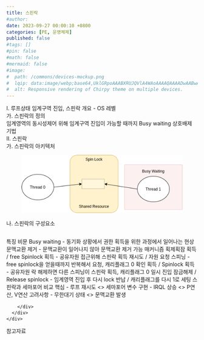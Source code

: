 ```yaml
---
title: 스핀락
#author: 
date: 2023-09-27 00:00:10 +0800
categories: [PE, 운영체제]
published: false
#tags: []
#pin: false
#math: false
#mermaid: false
#image:
#  path: /commons/devices-mockup.png
#  lqip: data:image/webp;base64,UklGRpoAAABXRUJQVlA4WAoAAAAQAAAADwAABwAAQUxQSDIAAAARL0AmbZurmr57yyIiqE8oiG0bejIYEQTgqiDA9vqnsUSI6H+oAERp2HZ65qP/VIAWAFZQOCBCAAAA8AEAnQEqEAAIAAVAfCWkAALp8sF8rgRgAP7o9FDvMCkMde9PK7euH5M1m6VWoDXf2FkP3BqV0ZYbO6NA/VFIAAAA
#  alt: Responsive rendering of Chirpy theme on multiple devices.
---
```


<div class="post-wrap">
  <div class="para">
    <div class="para-title">
      I. 루프상태 임계구역 진입, 스핀락 개요 - OS 레벨
    </div>
    <div class="para-cntnt">
      <div class="para">
        <div class="para-title">
          가. 스핀락의 정의
        </div>
        <div class="para-cntnt">
            임계영역의 동시성제어 위해 임계구역 진입이 가능할 때까지 Busy waiting 상호배제 기법
        </div>
      </div>
    </div>
  </div>
  
  <div class="para">
    <div class="para-title">
      II. 스핀락
    </div>
    <div class="para-cntnt">
      <div class="para">
        <div class="para-title">
          가. 스핀락의 아키텍처
        </div>
        <div class="para-cntnt">
          <figure class="post-figure">
            <img src="/assets/img/posts/스핀락.png" alt="스핀락">
<!--            <figcaption>Source: Unveiling the Metaverse: Exploring Emerging Trends, Multifaceted Perspectives, and Future Challenges</figcaption>-->
          </figure>
        </div>
      </div>
      <div class="para">
        <div class="para-title">
          나. 스핀락의 구성요소
        </div>
        <div class="para-cntnt">
          <table class="post-table">
          </table>
          특징 비문
  Busy waiting - 동기화 상황에서 권한 획득을 위한 과정에서 일어나는 현상
  문맥교환 제거 - 문맥교환이 일어나지 않아 문맥교환 제거 가능
매커니즘 획제획잠
  획득 / free Spinlock 획득 - 공유자원 접근위해 스핀락 획득 
  재시도 / 자원 요청 스피닝 - free spinlock을 얻을때까지 반복해서 요청, 캐리플래그 0 확인
  획득 / Spinlock 획득 - 공유자원 락 해제하면 다른 스피닝이 스핀락 획득, 캐리플래그 0 일시 진입
  잠금해제 / Release spinlock - 임계영역 진입 후 다시 lock 반납 / 캐리플래그를 다시 1로 세팅
스핀락과 세마포어 비교
  핵심 - 루프 재시도 &lt;&gt; 세마포어 변수
  구현 - IRQL 상승 &lt;&gt; P연산, V연산
  고려사항 - 무한대기 상태 &lt;&gt; 문맥교환 발생

        </div>
      </div>
    </div>
  </div>

  <div class="refr-wrap">
    <div class="refr-title">
        참고자료
    </div>
    <ol class="refr-list">
    <!--    <li>(나현식, 최대선) <a target="_blank" href="https://scienceon.kisti.re.kr/commons/util/originalView.do?cn=JAKO202225948430499&oCn=JAKO202225948430499&dbt=JAKO&journal=NJOU00291864">메타버스 보안 위협 요소 및 대응 방안 검토</a></li>-->
    <!--    <li>(M. Uddin, S. Manickam, H. Ullah, M. Obaidat and A. Dandoush) <a target="_blank" href="https://ieeexplore.ieee.org/abstract/document/10138386">Unveiling the Metaverse: Exploring Emerging Trends, Multifaceted Perspectives, and Future Challenges</a></li>-->
    </ol>
  </div>
</div>
